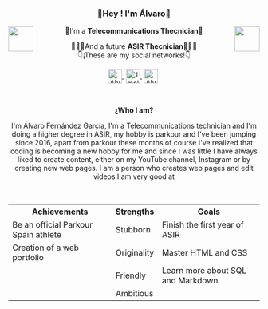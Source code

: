 <p>
    <h3 align="center">👋Hey ! I'm Álvaro👋</h3>
 </p>
 <img src="https://upload.wikimedia.org/wikipedia/commons/c/ce/Petrial_cube.gif" width="50" img align="right">
 <img src="https://upload.wikimedia.org/wikipedia/commons/c/ce/Petrial_cube.gif" width="50" img align="left">
 <p align="center">📡I'm a <strong>Telecommunications Thecnician📡</strong></p>
 <p align="center">👨🏻‍💻And a future <strong>ASIR Thecnician</strong>👨🏻‍💻 <br />👇¡These are my social networks!👇</p>
 <p align="center">
  <a href="https://www.youtube.com/c/AlvaroFernandezFDP" target="blank" style="margin-right: 4px">
    <img align="center" src="https://cdn.jsdelivr.net/npm/simple-icons@3.0.1/icons/youtube.svg" alt="Alvaro Fernandez" height="28px" width="28px">
  </a>
    <a href="https://www.instagram.com/imalvaro__/?hl=es" target="blank" style='margin-right:4px'>
     <img align="center" src="https://cdn.jsdelivr.net/npm/simple-icons@3.13.0/icons/instagram.svg" alt="imalvaro__" height="28px" width="28px" />
   </a>
     <a href="https://www.tiktok.com/@alvaruky.fdp" target="blank" style='margin-right:4px'>
     <img align="center" src="https://cdn.jsdelivr.net/npm/simple-icons@3.0.1/icons/tiktok.svg" alt="AlvarukyFDP" height="28px" width="28px" />
   </a>
 </p>
<br>
<p>
  <p align="center"><strong>¿Who I am?</strong></p>
  <p align="center">I'm Álvaro Fernández García, I'm a Telecommunications technician and I'm doing a higher degree in ASIR, my hobby is parkour and I've been jumping since 2016, apart from parkour these months of course I've realized that coding is becoming a new hobby for me and since I was little I have always liked to create content, either on my YouTube channel, Instagram or by creating new web pages. I am a person who creates web pages and edit videos I am very good at
  </p>
</p>
<br>
<table align="center">
  <tr>
    <th>Achievements</th>
    <th>Strengths</th>
    <th>Goals</th>
  </tr>
  <tr>
    <td>Be an official Parkour Spain athlete</td>
    <td>Stubborn</td>
    <td>Finish the first year of ASIR</td>
  </tr>
  <tr>
    <td>Creation of a web portfolio</td>
    <td>Originality</td>
    <td>Master HTML and CSS</td>
  </tr>
  <tr>
    <td></td>
    <td>Friendly</td>
    <td>Learn more about SQL and Markdown</td>
  </tr>
  <tr>
    <td></td>
    <td>Ambitious</td>
    <td></td>
  </tr>
</table>
